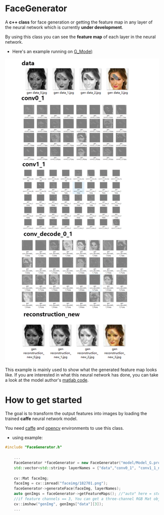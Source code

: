 # FaceGenerator

A **c++ class** for face generation or getting the feature map in any layer of the neural network which is currently **under development**.

By using this class you can see the **feature map** of each layer in the neural network.

+ Here's an example running on [G_Model](https://github.com/Yijunmaverick/GenerativeFaceCompletion):

![featureMap](https://github.com/somone23412/FaceGenerator/blob/master/image/featureMap.jpg)

This example is mainly used to show what the generated feature map looks like. If you are interested in what this neural network has done, you can take a look at the model author's [matlab code](https://github.com/Yijunmaverick/GenerativeFaceCompletion/tree/master/matlab/FaceCompletion_testing).

# How to get started

The goal is to transform the output features into images by loading the trained **caffe** neural network model.

You need [caffe](https://github.com/BVLC/caffe/) and [opencv](https://github.com/opencv/opencv) environments to use this class.

+ using example:

```cpp
#include "FaceGenerator.h"

	...
	FaceGenerator *faceGenerator = new FaceGenerator("model/Model_G.prototxt", "model/Model_G.caffemodel");
	std::vector<std::string> layerNames = {"data","conv0_1", "conv1_1_new", "conv_decode1_1_new", "reconstruction_new"};
	
	cv::Mat faceImg;
	faceImg = cv::imread("faceimg/182701.png");
	faceGenerator->generateFace(faceImg, layerNames);
	auto genImgs = faceGenerator->getFeatureMaps(); //"auto" here = std::unordered_map<std::string, std::vector<cv::Mat>>
	//if feature channels == 3, You can get a three-channel RGB Mat object in hashMap[name][3]
	cv::imshow("genImg", genImgs["data"][3]);
	...
	
	
```
